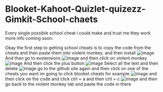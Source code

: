 # Blooket-Kahoot-Quizlet-quizezz-Gimkit-School-chaets
Every single possible school cheat i could make and trust me they work more info coming soon.

Okay the first step to getting school cheats is to copy the code from the cheats and then paste them into violent monkey.
and then install
![image](https://github.com/user-attachments/assets/dee8e7c0-04d5-43fc-9ea4-6a317aeadf7d)
And then go to exstensions
![image](https://github.com/user-attachments/assets/eaeb8463-a9fb-4439-96fb-619a3b5d5248)
and then click on violent monkey
![image](https://github.com/user-attachments/assets/33f51e76-2540-49b9-b537-196c9ce403b9)
And then click the plus button
![image](https://github.com/user-attachments/assets/5343f2d5-f72a-4163-ad92-19bc1cc9e6b1)
Select all the text and then delete
![image](https://github.com/user-attachments/assets/afa4ef3f-9cfc-4593-8742-09de71e8a51c)
go to the github site again and then click on one of the cheats you want im going to click blooket cheats for example
![image](https://github.com/user-attachments/assets/0c1c7f2b-f1ee-4233-ac7d-9d818c27608f)
and then click on the code and click ctrl + a and then crtl + c
![image](https://github.com/user-attachments/assets/2e900bf1-9488-444f-a380-6e150e77fedd)
and then go back to the violent monkey tab and paste the code in there
